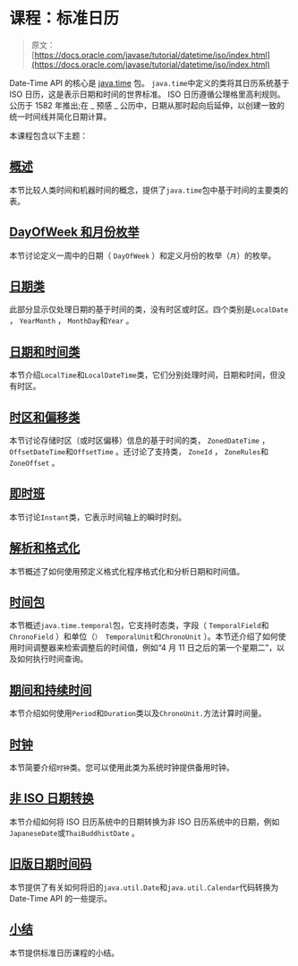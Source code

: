 # 课程：标准日历

> 原文： [https://docs.oracle.com/javase/tutorial/datetime/iso/index.html](https://docs.oracle.com/javase/tutorial/datetime/iso/index.html)

Date-Time API 的核心是 [java.time](https://docs.oracle.com/javase/8/docs/api/java/time/package-summary.html) 包。 `java.time`中定义的类将其日历系统基于 ISO 日历，这是表示日期和时间的世界标准。 ISO 日历遵循公理格里高利规则。公历于 1582 年推出;在 _ 预感 _ 公历中，日期从那时起向后延伸，以创建一致的统一时间线并简化日期计算。

本课程包含以下主题：

## [概述](overview.html)

本节比较人类时间和机器时间的概念，提供了`java.time`包中基于时间的主要类的表。

## [DayOfWeek 和月份枚举](enum.html)

本节讨论定义一周中的日期（ `DayOfWeek` ）和定义月份的枚举（`月`）的枚举。

## [日期类](date.html)

此部分显示仅处理日期的基于时间的类，没有时区或时区。四个类别是`LocalDate` ， `YearMonth` ， `MonthDay`和`Year` 。

## [日期和时间类](datetime.html)

本节介绍`LocalTime`和`LocalDateTime`类，它们分别处理时间，日期和时间，但没有时区。

## [时区和偏移类](timezones.html)

本节讨论存储时区（或时区偏移）信息的基于时间的类， `ZonedDateTime` ， `OffsetDateTime`和`OffsetTime` 。还讨论了支持类， `ZoneId` ， `ZoneRules`和`ZoneOffset` 。

## [即时班](instant.html)

本节讨论`Instant`类，它表示时间轴上的瞬时时刻。

## [解析和格式化](format.html)

本节概述了如何使用预定义格式化程序格式化和分析日期和时间值。

## [时间包](temporal.html)

本节概述`java.time.temporal`包，它支持时态类，字段（ `TemporalField`和`ChronoField` ）和单位（`） TemporalUnit`和`ChronoUnit` ）。本节还介绍了如何使用时间调整器来检索调整后的时间值，例如“4 月 11 日之后的第一个星期二”，以及如何执行时间查询。

## [期间和持续时间](period.html)

本节介绍如何使用`Period`和`Duration`类以及`ChronoUnit.`方法计算时间量。

## [时钟](clock.html)

本节简要介绍`时钟`类。您可以使用此类为系统时钟提供备用时钟。

## [非 ISO 日期转换](nonIso.html)

本节介绍如何将 ISO 日历系统中的日期转换为非 ISO 日历系统中的日期，例如`JapaneseDate`或`ThaiBuddhistDate` 。

## [旧版日期时间码](legacy.html)

本节提供了有关如何将旧的`java.util.Date`和`java.util.Calendar`代码转换为 Date-Time API 的一些提示。

## [小结](summary.html)

本节提供标准日历课程的小结。